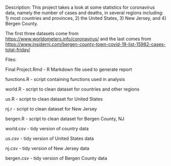 Description: This project takes a look at some statistics for coronavirus data, namely the number of cases and deaths, in several regions including: 1) most countries and provinces, 2) the United States, 3) New Jersey, and 4) Bergen County.

The first three datasets come from https://www.worldometers.info/coronavirus/ and the last comes from https://www.insidernj.com/bergen-county-town-covid-19-list-15982-cases-total-friday/

Files:

Final Project.Rmd - R Markdown file used to generate report

functions.R - script containing functions used in analysis

world.R - script to clean dataset for countries and other regions

us.R - script to clean dataset for United States

nj.r - script to clean dataset for New Jersey

bergen.R - script to clean dataset for Bergen County, NJ


world.csv - tidy version of country data

us.csv - tidy version of United States data

nj.csv - tidy version of New Jersey data

bergen.csv - tidy version of Bergen County data
